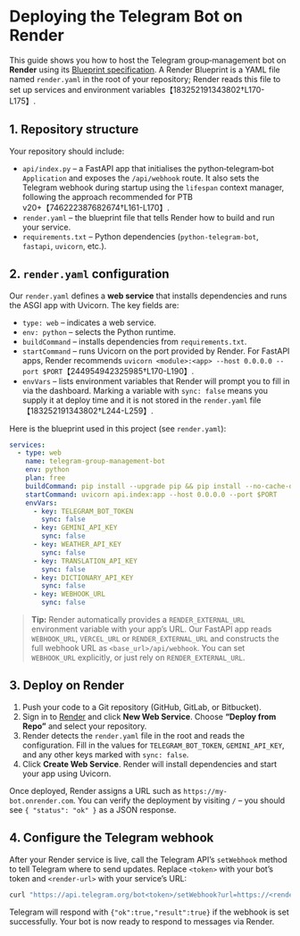 # Deploying the Telegram Bot on Render

This guide shows you how to host the Telegram group‑management bot on **Render** using its [Blueprint specification](https://render.com/docs/blueprint-spec). A Render Blueprint is a YAML file named `render.yaml` in the root of your repository; Render reads this file to set up services and environment variables【183252191343802†L170-L175】.

## 1. Repository structure

Your repository should include:

- `api/index.py` – a FastAPI app that initialises the python‑telegram‑bot `Application` and exposes the `/api/webhook` route. It also sets the Telegram webhook during startup using the `lifespan` context manager, following the approach recommended for PTB v20+【746222387682674†L161-L170】.
- `render.yaml` – the blueprint file that tells Render how to build and run your service.
- `requirements.txt` – Python dependencies (`python‑telegram‑bot`, `fastapi`, `uvicorn`, etc.).

## 2. `render.yaml` configuration

Our `render.yaml` defines a **web service** that installs dependencies and runs the ASGI app with Uvicorn. The key fields are:

- `type: web` – indicates a web service.
- `env: python` – selects the Python runtime.
- `buildCommand` – installs dependencies from `requirements.txt`.
- `startCommand` – runs Uvicorn on the port provided by Render. For FastAPI apps, Render recommends `uvicorn <module>:<app> --host 0.0.0.0 --port $PORT`【244954942325985†L170-L190】.
- `envVars` – lists environment variables that Render will prompt you to fill in via the dashboard. Marking a variable with `sync: false` means you supply it at deploy time and it is not stored in the `render.yaml` file【183252191343802†L244-L259】.

Here is the blueprint used in this project (see `render.yaml`):

```yaml
services:
  - type: web
    name: telegram-group-management-bot
    env: python
    plan: free
    buildCommand: pip install --upgrade pip && pip install --no-cache-dir -r requirements.txt
    startCommand: uvicorn api.index:app --host 0.0.0.0 --port $PORT
    envVars:
      - key: TELEGRAM_BOT_TOKEN
        sync: false
      - key: GEMINI_API_KEY
        sync: false
      - key: WEATHER_API_KEY
        sync: false
      - key: TRANSLATION_API_KEY
        sync: false
      - key: DICTIONARY_API_KEY
        sync: false
      - key: WEBHOOK_URL
        sync: false
```

> **Tip:** Render automatically provides a `RENDER_EXTERNAL_URL` environment variable with your app’s URL. Our FastAPI app reads `WEBHOOK_URL`, `VERCEL_URL` or `RENDER_EXTERNAL_URL` and constructs the full webhook URL as `<base_url>/api/webhook`. You can set `WEBHOOK_URL` explicitly, or just rely on `RENDER_EXTERNAL_URL`.

## 3. Deploy on Render

1. Push your code to a Git repository (GitHub, GitLab, or Bitbucket).
2. Sign in to [Render](https://render.com/) and click **New Web Service**. Choose **“Deploy from Repo”** and select your repository.
3. Render detects the `render.yaml` file in the root and reads the configuration. Fill in the values for `TELEGRAM_BOT_TOKEN`, `GEMINI_API_KEY`, and any other keys marked with `sync: false`.
4. Click **Create Web Service**. Render will install dependencies and start your app using Uvicorn.

Once deployed, Render assigns a URL such as `https://my-bot.onrender.com`. You can verify the deployment by visiting `/` – you should see `{ "status": "ok" }` as a JSON response.

## 4. Configure the Telegram webhook

After your Render service is live, call the Telegram API’s `setWebhook` method to tell Telegram where to send updates. Replace `<token>` with your bot’s token and `<render-url>` with your service’s URL:

```bash
curl "https://api.telegram.org/bot<token>/setWebhook?url=https://<render-url>/api/webhook"
```

Telegram will respond with `{"ok":true,"result":true}` if the webhook is set successfully. Your bot is now ready to respond to messages via Render.
